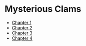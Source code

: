 # Mysterious Clams

- [Chapter 1](chapter1.md)
- [Chapter 2](chapter2.md)
- [Chapter 3](chapter3.md)
- [Chapter 4](chapter4.md)
